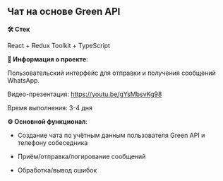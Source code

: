 ## Чат на основе Green API

**🛠️ Стек**

React + Redux Toolkit + TypeScript

**💬 Информация о проекте**:

Пользовательский интерфейс для отправки и получения сообщений WhatsApp.

Видео-презентация: https://youtu.be/gYsMbsvKg98

Время выполнения: 3-4 дня

**⚙️ Основной функционал**:

  - Создание чата по учётным данным пользователя Green API и телефону собеседника

 - Приём/отправка/логирование сообщений

 - Обработка/вывод ошибок
